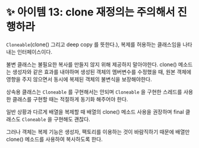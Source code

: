 # ✨ 아이템 13: clone 재정의는 주의해서 진행하라

`Cloneable`(clone() 그리고 deep copy 를 뜻한다.), 복제를 허용하는 클래스임을 나타내는 인터페이스이다.

불변 클래스는 불필요한 복사를 만들지 않지 위해 제공하지 말아야한다. clone() 메소드는 생성자와 같은 효과를 내야하며 생성된 객체의 멤버변수를 수정했을 때, 원본 객체에 영향을 주지 않으면서 동시에 복제된 객체의 불변식을 보장해야한다.

상속용 클래스는 `Cloneable` 를 구현해서는 안되며 `Cloneable` 을 구현한 스레드를 사용한 클래스를 구현할 때는 적절하게 동기화 해주어야 한다.

일반 상황과 다르게 배열을 복제할 때 배열의 clone() 메소드 사용을 권장하며 final 클래스도 `Cloneable` 을 구현해도 괜찮다.

그러나 객체는 복제 기능은 생성자, 팩토리를 이용하는 것이 바람직하기 때문에 배열만 clone() 메소드를 사용하여 복사하도록 한다.
